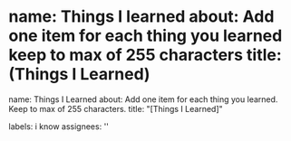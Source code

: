 name: Things I learned
about: Add one item for each thing you learned keep to max of 255 characters
title: (Things I Learned)
=======
name: Things I Learned
about: Add one item for each thing you learned. Keep to max of 255 characters.
title: "[Things I Learned]"

labels: i know
assignees: ''